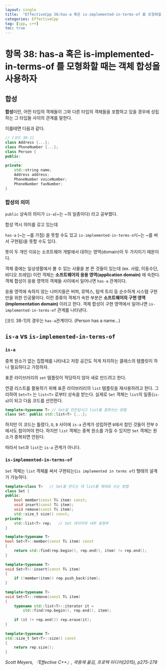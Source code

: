 ```yaml
---
layout: single
title:  "EffectiveCpp 38:has-a 혹은 is-implemented-in-terms-of 를 모형화할 때는 객체 합성을 사용하자"
categories: EffectiveCpp
tag: [cpp, c++]
toc: true
---
```


# **항목 38: has-a 혹은 is-implemented-in-terms-of 를 모형화할 때는 객체 합성을 사용하자**

## **합성**
**합성**이란, 어떤 타입의 객체들이 그와 다른 타입의 객체들을 포함하고 있을 경우에 성립하는 그 타입들 사이의 관계를 말한다.

이를테면 다음과 같다.
```cpp
// [코드 38-1]
class Address {...};
class PhoneNumber {...};
class Person {
public:
    ...
private:
    std::string name;
    Address address;
    PhoneNumber voiceNumber;
    PhoneNumber faxNumber;
}
```
### **합성의 의미**
`public` 상속의 의미가 `is-a`(~는 ~의 일종이다) 라고 공부했다.

합성 역시 의미를 갖고 있는데

`has-a` (~는 ~를 가짐) 을 뜻할 수도 있고 `is-implemented-in-terms-of`(~는 ~를 써서 구현됨)을 뜻할 수도 있다.

뜻이 두 개인 이유는 소프트웨어 개발에서 대하는 영역(domain)이 두 가지이기 때문이다.

객체 중에는 일상생활에서 볼 수 있는 사물을 본 뜬 것들이 있는데 (ex. 사람, 이동수단, 비디오 프레임) 이런 객체는 **소프트웨어의 응용 영역(application domain)** 에 속한다. 객체 합성이 응용 영역의 객체들 사이에서 일어나면 `has-a` 관계이다.

응용 영역에 속하지 않는 나머지들은 버퍼, 뮤텍스, 탐색 트리 등 순수하게 시스템 구현만을 위한 인공물이다. 이런 종류의 객체가 속한 부분은 **소프트웨어의 구현 영역(implementation domain)** 이라고 한다. 객체 합성이 구현 영역에서 일어나면 `is-implemented-in-terms-of` 관계를 나타낸다.

[코드 38-1]의 경우는 `has-a`관계이다. (Person has a name...)

## `is-a` vs `is-implemented-in-terms-of`

### **`is-a`**
중복 원소가 없는 집합체를 나타내고 저장 공간도 적게 차지하는 클래스의 템플릿이 하나 필요하다고 가정하자.

표준 라이브러리의 `set` 템플릿이 적당하지 않아 새로 만드려고 한다.

연결 리스트를 활용하기 위해 표준 라이브러리의 `list` 템플릿을 
재사용하려고 한다. 그리하여 `Set<T>` 는 `list<T>` 로부터 상속을 받는다. 실제로 `Set` 객체는 `list`의 일종(`is-a`)이 되고 다음 코드를 선언한다.
```cpp
template<typename T> // Set을 만든답시고 list를 잘못쓰는 방법
class Set: public std::list<T> {...};
```
하지만 이 코드는 틀렸다, `D`, `B` 사이에 `is-a` 관계가 성립하면 `B`에서 참인 것들이 전부 `D`에서도 참이어야 한다. 하지만 `list` 객체는 중복 원소를 가질 수 있지만 `Set` 객체는 원소가 중복되면 안된다.

따라서 `Set`과 `list`는 `is-a` 관계가 아니다.
### **`is-implemented-in-terms-of`**
`Set` 객체는 `list` 객체를 써서 구현되는(`is implemented in terms of`) 형태의 설계가 가능하다.

```cpp
template<class T>   // Set을 만드는 데 list를 제대로 쓰는 방법
class Set {
public:
    bool member(const T& item) const;
    void insert(const T& item);
    void remove(const T& item);
    std::size_t size() const;
private:
    std::list<T> rep;   // Set 데이터의 내부 표현부
}
```
```cpp
template<typename T>
bool Set<T>::member(const T& item) const
{
    return std::find(rep.begin(), rep.end(), item) != rep.end();
}
 
template<typename T>
void Set<T>::insert(const T& item)
{
    if (!member(item)) rep.push_back(item);
}
 
template<typename T>
void Set<T>::remove(const T& item)
{
    typename std::list<T>::iterator it =
        std::find(rep.begin(), rep.end(), item);
 
    if (it !+ rep.end()) rep.erase(it);
}
 
template<typename T>
std::size_t Set<T>::size() const
{
    return rep.size();
}
```



*Scott Meyers, 『Effective C++』, 곽용재 옮김, 프로텍 미디어(2015), p275-278*